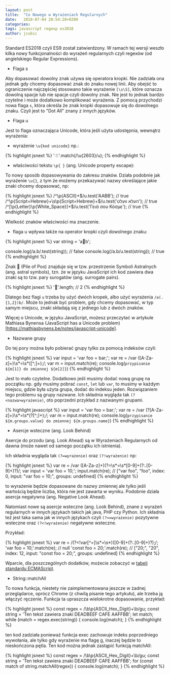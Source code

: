```yaml
---
layout: post
title:  "Co Nowego w Wyrażeniach Regularnych"
date:   2018-07-04 20:54:28+0200
categories:
tags: javascript regexp es2018
author: jcubic
---
```


Standard ES2018 czyli ES9 został zatwierdzony. W ramach tej wersji weszło kilka nowy funkcjonalności do wyrażeń regularnych czyli regexów (od angielskiego Regular Expressions).

<!-- more -->

* Flaga s

Aby dopasować dowolny znak używa się operatora kropki. Nie zadziała ona jednak gdy chcemy
dopasować znak do znaku nowej linii.  Aby obejść to ograniczenie najczęściej stosowano
takie wyrażenie `[\s\S]`, które oznacza dowolną spacje lub nie spacje czyli dowolny znak.
Nie jest to jednak bardzo czytelne i może dodatkowo komplikować wyrażenia. Z pomocą
przychodzi nowa flaga `s`, która określa że znak kropki dopasowuje się do dowolnego
znaku. Czyli jest to "Dot All" znany z innych języków.

* Flaga u

Jest to flaga oznaczająca Unicode, która jeśli użyta udostępnia, wewnątrz wyrażenia:

* wyrażenie `\u{kod unicode}` np.:

{% highlight jsnext %}
'☃'.match(/\u{2603}/u);
{% endhighlight %}

* właściwości tekstu `\p{ }` (ang. Unicode property escape):

To nowy sposób dopasowywania do zakresu znaków. Działa podobnie jak wyrażenie `\u{}`, z
tym że możemy przekazywać nazwy określające jakie znaki chcemy dopasować, np:

{% highlight jsnext %}
/^\p{ASCII}+$/u.test('AABB');
// true
/^\p{Script=Hebrew}+\s\p{Script=Hebrew}+$/u.test('העלא וועלט');
// true
/^[\p{Letter}\p{White_Space}]+$/u.test('Γειά σου Κόσμε');
// true
{% endhighlight %}

Wielkość znaków właściwości ma znaczenie.

* flaga u wpływa także na operator kropki czyli dowolnego znaku:

{% highlight jsnext %}
var string = 'a💩b';

console.log(/a.b/.test(string));
// false
console.log(/a.b/u.test(string));
// true
{% endhighlight %}

Znak &#x1f4a9; (Pile of Poo) znajduje się w tzw. przestrzenie Symboli Astralnych
(ang. astral symbols), tzn. że w języku JavaScript ich kod zawiera dwa znaki są to
tzw. pary surogatów (ang. surrogate pairs).

{% highlight jsnext %}
'💩'.length;
// 2
{% endhighlight %}

Dlatego bez flagi `u` trzeba by użyć dwóch kropek, albo użyć wyrażenia
`/a(.{1,2})b/`. Może to jednak być problem, gdy chcemy dopasować, w typ samym miejscu,
znaki składają się z jednego lub z dwóch znaków.

Więcej o Unicode, w języku JavaScript, możesz przeczytać w artykule Mathiasa Bynensa
(JavaScript has a Unicode problem)[https://mathiasbynens.be/notes/javascript-unicode].

* Nazwane grupy

Do tej pory można było pobierać grupy tylko za pomocą indeksów czyli:

{% highlight jsnext %}
var input = 'var foo = bar;';
var re = /var ([A-Za-z]+)\s*=\s*([^;]+);/;
var m = input.match(re);
console.log(`przypisanie ${m[1]} do zmiennej ${m[2]}`)
{% endhighlight %}

Jest to mało czytelne. Dodatkowo jeśli musimy dodać nową grupę na początku np. gdy musimy
pobrać `const`, `let` lub `var`, to musimy w każdym miejscu, gdzie była użyta grupa, dodać
do indeksu jeden. Rozwiązaniem tego problemu są grupy nazwane. Ich składnia wygląda tak
`(?<nazwa>wyrażenie)`, oto poprzedni przykład z nazwanymi grupami.

{% highlight javascript %}
var input = 'var foo = bar;';
var re = /var (?<name>[A-Za-z]+)\s*=\s*(?<value>[^;]+);/;
var m = input.match(re);
console.log(`przypisanie ${m.groups.value} do zmiennej ${m.groups.name}`)
{% endhighlight %}

* Asercje wsteczne (ang. Look Behind)

Asercje do przodu (ang. Look Ahead) są w Wyrażeniach Regularnych od dawna (może nawet od samego początku ich istnienia).

Ich składnia wygląda tak `(?=wyrażenie)` oraz `(?!wyrażenie)` np:

{% highlight jsnext %}
var re = /var ([A-Za-z]+)(?=\s*=\s*[0-9]+(?:.[0-9]+)?)/;
var input = 'var foo = 10;';
input.match(re);
// ["var foo", "foo", index: 0, input: "var foo = 10;", groups: undefined]
{% endhighlight %}

to wyrażenie będzie dopasowane do nazwy zmiennej ale tylko jeśli wartością będzie liczba,
która nie jest zawarta w wyniku.  Podobnie działa asercja negatywna (ang. Negative Look
Ahead).

Natomiast nowe są asercje wsteczne (ang. Look Behind), znane z wyrażeń regularnych w
innych językach takich jak java, PHP czy Python. Ich składnia też jest taka sama jak w
innych językach czyli `(?<=wyrażenie)` pozytywne wsteczne oraz `(?<!wyrażenie)` negatywne
wsteczne.

Przykład:

{% highlight jsnext %}
var re = /(?<!var[^=]\s*=\s*)([0-9]+(?:.[0-9]+)?);/;
'var foo = 10;'.match(re);
// null
'const foo = 20;'.match(re);
// ["20;", "20", index: 12, input: "const foo = 20;", groups: undefined]
{% endhighlight %}

Wparcie, dla poszczególnych dodatków, możecie zobaczyć w
[tabeli standardu ECMAScript](http://kangax.github.io/compat-table/es2016plus/).

* String::matchAll

To nowa funkcja, niestety nie zaimplementowana jeszcze w żadnej przeglądarce, oprócz
Chrome (z chwilą pisanie tego artykułu), ale trzeba ją włączyć ręczenie. Funkcja ta
upraszcza wielokrotne dopasowanie, przykład:

{% highlight jsnext %}
const regex = /\b\p{ASCII_Hex_Digit}+\b/gu;
const string = 'Ten tekst zawiera znaki DEADBEEF CAFE AAFFBB';
let match;
while (match = regex.exec(string)) {
   console.log(match);
}
{% endhighlight %}

ten kod zadziała ponieważ funkcja exec zachowuje indeks poprzedniego wywołania, ale tylko
gdy wyrażenie ma flagę g, inaczej będzie to nieskończona pętla. Ten kod można jednak
zastąpić funkcją matchAll:

{% highlight jsnext %}
const regex = /\b\p{ASCII_Hex_Digit}+\b/gu;
const string = 'Ten tekst zawiera znaki DEADBEEF CAFE AAFFBB';
for (const match of string.matchAll(regex)) {
   console.log(match);
}
{% endhighlight %}
